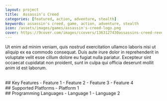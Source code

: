 ```yaml
---
layout: project
title:  Assassin's Creed
categories: [featured, action, adventure, stealth]
keywords: assassin's creed, game, action, adventure, stealth
icon: /assets/images/games/assassin's-creed-logo.png
cover: https://9cover.com/images/ccovers/1363127430assassins-creed-revelations.jpg
---
```


Ut enim ad minim veniam, quis nostrud exercitation ullamco laboris nisi ut aliquip ex ea commodo consequat. Duis aute irure dolor in reprehenderit in voluptate velit esse cillum dolore eu fugiat nulla pariatur. Excepteur sint occaecat cupidatat non proident, sunt in culpa qui officia deserunt mollit anim id est laborum.

<br>
## Key Features
- Feature 1
- Feature 2
- Feature 3
- Feature 4

<br>
## Supported Platforms
- Platform 1

<br>
## Programming Languages
- Language 1
- Language 2
